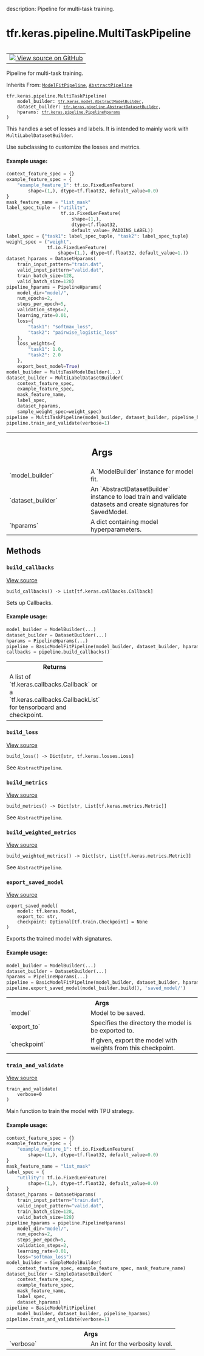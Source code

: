 description: Pipeline for multi-task training.

<div itemscope itemtype="http://developers.google.com/ReferenceObject">
<meta itemprop="name" content="tfr.keras.pipeline.MultiTaskPipeline" />
<meta itemprop="path" content="Stable" />
<meta itemprop="property" content="__init__"/>
<meta itemprop="property" content="build_callbacks"/>
<meta itemprop="property" content="build_loss"/>
<meta itemprop="property" content="build_metrics"/>
<meta itemprop="property" content="build_weighted_metrics"/>
<meta itemprop="property" content="export_saved_model"/>
<meta itemprop="property" content="train_and_validate"/>
</div>

# tfr.keras.pipeline.MultiTaskPipeline

<!-- Insert buttons and diff -->

<table class="tfo-notebook-buttons tfo-api nocontent" align="left">
<td>
  <a target="_blank" href="https://github.com/tensorflow/ranking/tree/master/tensorflow_ranking/python/keras/pipeline.py#L691-L782">
    <img src="https://www.tensorflow.org/images/GitHub-Mark-32px.png" />
    View source on GitHub
  </a>
</td>
</table>

Pipeline for multi-task training.

Inherits From:
[`ModelFitPipeline`](../../../tfr/keras/pipeline/ModelFitPipeline.md),
[`AbstractPipeline`](../../../tfr/keras/pipeline/AbstractPipeline.md)

<pre class="devsite-click-to-copy prettyprint lang-py tfo-signature-link">
<code>tfr.keras.pipeline.MultiTaskPipeline(
    model_builder: <a href="../../../tfr/keras/model/AbstractModelBuilder.md"><code>tfr.keras.model.AbstractModelBuilder</code></a>,
    dataset_builder: <a href="../../../tfr/keras/pipeline/AbstractDatasetBuilder.md"><code>tfr.keras.pipeline.AbstractDatasetBuilder</code></a>,
    hparams: <a href="../../../tfr/keras/pipeline/PipelineHparams.md"><code>tfr.keras.pipeline.PipelineHparams</code></a>
)
</code></pre>

<!-- Placeholder for "Used in" -->

This handles a set of losses and labels. It is intended to mainly work with
`MultiLabelDatasetBuilder`.

Use subclassing to customize the losses and metrics.

#### Example usage:

```python
context_feature_spec = {}
example_feature_spec = {
    "example_feature_1": tf.io.FixedLenFeature(
        shape=(1,), dtype=tf.float32, default_value=0.0)
}
mask_feature_name = "list_mask"
label_spec_tuple = ("utility",
                    tf.io.FixedLenFeature(
                        shape=(1,),
                        dtype=tf.float32,
                        default_value=_PADDING_LABEL))
label_spec = {"task1": label_spec_tuple, "task2": label_spec_tuple}
weight_spec = ("weight",
               tf.io.FixedLenFeature(
                   shape=(1,), dtype=tf.float32, default_value=1.))
dataset_hparams = DatasetHparams(
    train_input_pattern="train.dat",
    valid_input_pattern="valid.dat",
    train_batch_size=128,
    valid_batch_size=128)
pipeline_hparams = PipelineHparams(
    model_dir="model/",
    num_epochs=2,
    steps_per_epoch=5,
    validation_steps=2,
    learning_rate=0.01,
    loss={
        "task1": "softmax_loss",
        "task2": "pairwise_logistic_loss"
    },
    loss_weights={
        "task1": 1.0,
        "task2": 2.0
    },
    export_best_model=True)
model_builder = MultiTaskModelBuilder(...)
dataset_builder = MultiLabelDatasetBuilder(
    context_feature_spec,
    example_feature_spec,
    mask_feature_name,
    label_spec,
    dataset_hparams,
    sample_weight_spec=weight_spec)
pipeline = MultiTaskPipeline(model_builder, dataset_builder, pipeline_hparams)
pipeline.train_and_validate(verbose=1)
```

<!-- Tabular view -->
 <table class="responsive fixed orange">
<colgroup><col width="214px"><col></colgroup>
<tr><th colspan="2"><h2 class="add-link">Args</h2></th></tr>

<tr>
<td>
`model_builder`
</td>
<td>
A `ModelBuilder` instance for model fit.
</td>
</tr><tr>
<td>
`dataset_builder`
</td>
<td>
An `AbstractDatasetBuilder` instance to load train and
validate datasets and create signatures for SavedModel.
</td>
</tr><tr>
<td>
`hparams`
</td>
<td>
A dict containing model hyperparameters.
</td>
</tr>
</table>

## Methods

<h3 id="build_callbacks"><code>build_callbacks</code></h3>

<a target="_blank" href="https://github.com/tensorflow/ranking/tree/master/tensorflow_ranking/python/keras/pipeline.py#L443-L490">View
source</a>

<pre class="devsite-click-to-copy prettyprint lang-py tfo-signature-link">
<code>build_callbacks() -> List[tf.keras.callbacks.Callback]
</code></pre>

Sets up Callbacks.

#### Example usage:

```python
model_builder = ModelBuilder(...)
dataset_builder = DatasetBuilder(...)
hparams = PipelineHparams(...)
pipeline = BasicModelFitPipeline(model_builder, dataset_builder, hparams)
callbacks = pipeline.build_callbacks()
```

<!-- Tabular view -->
 <table class="responsive fixed orange">
<colgroup><col width="214px"><col></colgroup>
<tr><th colspan="2">Returns</th></tr>
<tr class="alt">
<td colspan="2">
A list of `tf.keras.callbacks.Callback` or a
`tf.keras.callbacks.CallbackList` for tensorboard and checkpoint.
</td>
</tr>

</table>

<h3 id="build_loss"><code>build_loss</code></h3>

<a target="_blank" href="https://github.com/tensorflow/ranking/tree/master/tensorflow_ranking/python/keras/pipeline.py#L750-L759">View
source</a>

<pre class="devsite-click-to-copy prettyprint lang-py tfo-signature-link">
<code>build_loss() -> Dict[str, tf.keras.losses.Loss]
</code></pre>

See `AbstractPipeline`.

<h3 id="build_metrics"><code>build_metrics</code></h3>

<a target="_blank" href="https://github.com/tensorflow/ranking/tree/master/tensorflow_ranking/python/keras/pipeline.py#L761-L770">View
source</a>

<pre class="devsite-click-to-copy prettyprint lang-py tfo-signature-link">
<code>build_metrics() -> Dict[str, List[tf.keras.metrics.Metric]]
</code></pre>

See `AbstractPipeline`.

<h3 id="build_weighted_metrics"><code>build_weighted_metrics</code></h3>

<a target="_blank" href="https://github.com/tensorflow/ranking/tree/master/tensorflow_ranking/python/keras/pipeline.py#L772-L782">View
source</a>

<pre class="devsite-click-to-copy prettyprint lang-py tfo-signature-link">
<code>build_weighted_metrics() -> Dict[str, List[tf.keras.metrics.Metric]]
</code></pre>

See `AbstractPipeline`.

<h3 id="export_saved_model"><code>export_saved_model</code></h3>

<a target="_blank" href="https://github.com/tensorflow/ranking/tree/master/tensorflow_ranking/python/keras/pipeline.py#L492-L517">View
source</a>

<pre class="devsite-click-to-copy prettyprint lang-py tfo-signature-link">
<code>export_saved_model(
    model: tf.keras.Model,
    export_to: str,
    checkpoint: Optional[tf.train.Checkpoint] = None
)
</code></pre>

Exports the trained model with signatures.

#### Example usage:

```python
model_builder = ModelBuilder(...)
dataset_builder = DatasetBuilder(...)
hparams = PipelineHparams(...)
pipeline = BasicModelFitPipeline(model_builder, dataset_builder, hparams)
pipeline.export_saved_model(model_builder.build(), 'saved_model/')
```

<!-- Tabular view -->
 <table class="responsive fixed orange">
<colgroup><col width="214px"><col></colgroup>
<tr><th colspan="2">Args</th></tr>

<tr>
<td>
`model`
</td>
<td>
Model to be saved.
</td>
</tr><tr>
<td>
`export_to`
</td>
<td>
Specifies the directory the model is be exported to.
</td>
</tr><tr>
<td>
`checkpoint`
</td>
<td>
If given, export the model with weights from this checkpoint.
</td>
</tr>
</table>

<h3 id="train_and_validate"><code>train_and_validate</code></h3>

<a target="_blank" href="https://github.com/tensorflow/ranking/tree/master/tensorflow_ranking/python/keras/pipeline.py#L519-L608">View
source</a>

<pre class="devsite-click-to-copy prettyprint lang-py tfo-signature-link">
<code>train_and_validate(
    verbose=0
)
</code></pre>

Main function to train the model with TPU strategy.

#### Example usage:

```python
context_feature_spec = {}
example_feature_spec = {
    "example_feature_1": tf.io.FixedLenFeature(
        shape=(1,), dtype=tf.float32, default_value=0.0)
}
mask_feature_name = "list_mask"
label_spec = {
    "utility": tf.io.FixedLenFeature(
        shape=(1,), dtype=tf.float32, default_value=0.0)
}
dataset_hparams = DatasetHparams(
    train_input_pattern="train.dat",
    valid_input_pattern="valid.dat",
    train_batch_size=128,
    valid_batch_size=128)
pipeline_hparams = pipeline.PipelineHparams(
    model_dir="model/",
    num_epochs=2,
    steps_per_epoch=5,
    validation_steps=2,
    learning_rate=0.01,
    loss="softmax_loss")
model_builder = SimpleModelBuilder(
    context_feature_spec, example_feature_spec, mask_feature_name)
dataset_builder = SimpleDatasetBuilder(
    context_feature_spec,
    example_feature_spec,
    mask_feature_name,
    label_spec,
    dataset_hparams)
pipeline = BasicModelFitPipeline(
    model_builder, dataset_builder, pipeline_hparams)
pipeline.train_and_validate(verbose=1)
```

<!-- Tabular view -->
 <table class="responsive fixed orange">
<colgroup><col width="214px"><col></colgroup>
<tr><th colspan="2">Args</th></tr>

<tr>
<td>
`verbose`
</td>
<td>
An int for the verbosity level.
</td>
</tr>
</table>
